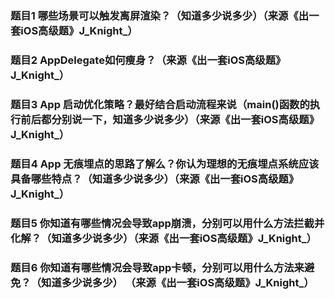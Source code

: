 ### 题目1 哪些场景可以触发离屏渲染？（知道多少说多少）（来源《出一套iOS高级题》J_Knight_）

### 题目2 AppDelegate如何瘦身？（来源《出一套iOS高级题》J_Knight_）

### 题目3 App 启动优化策略？最好结合启动流程来说（main()函数的执行前后都分别说一下，知道多少说多少）（来源《出一套iOS高级题》J_Knight_）

### 题目4 App 无痕埋点的思路了解么？你认为理想的无痕埋点系统应该具备哪些特点？（知道多少说多少）（来源《出一套iOS高级题》J_Knight_）

### 题目5 你知道有哪些情况会导致app崩溃，分别可以用什么方法拦截并化解？（知道多少说多少）（来源《出一套iOS高级题》J_Knight_）

### 题目6 你知道有哪些情况会导致app卡顿，分别可以用什么方法来避免？（知道多少说多少） （来源《出一套iOS高级题》J_Knight_）